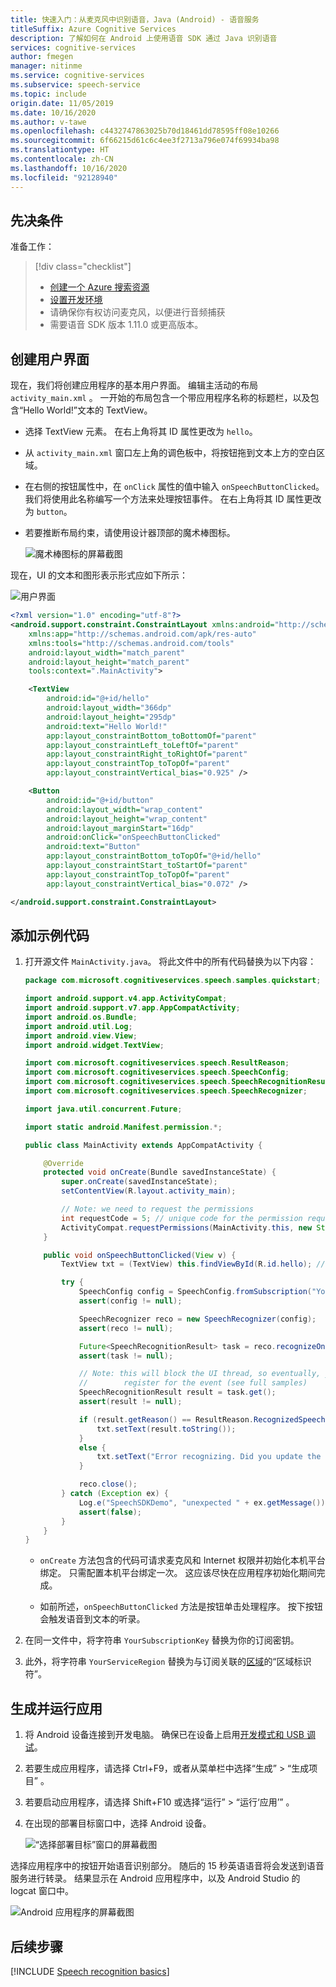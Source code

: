 ```yaml
---
title: 快速入门：从麦克风中识别语音，Java (Android) - 语音服务
titleSuffix: Azure Cognitive Services
description: 了解如何在 Android 上使用语音 SDK 通过 Java 识别语音
services: cognitive-services
author: fmegen
manager: nitinme
ms.service: cognitive-services
ms.subservice: speech-service
ms.topic: include
origin.date: 11/05/2019
ms.date: 10/16/2020
ms.author: v-tawe
ms.openlocfilehash: c4432747863025b70d18461dd78595ff08e10266
ms.sourcegitcommit: 6f66215d61c6c4ee3f2713a796e074f69934ba98
ms.translationtype: HT
ms.contentlocale: zh-CN
ms.lasthandoff: 10/16/2020
ms.locfileid: "92128940"
---
```

## <a name="prerequisites"></a>先决条件

准备工作：

> [!div class="checklist"]
> * [创建一个 Azure 搜索资源](../../../../overview.md#try-the-speech-service-for-free)
> * [设置开发环境](../../../../quickstarts/setup-platform.md?tabs=android&pivots=programming-language-java)
> * 请确保你有权访问麦克风，以便进行音频捕获
> * 需要语音 SDK 版本 1.11.0 或更高版本。

## <a name="create-a-user-interface"></a>创建用户界面

现在，我们将创建应用程序的基本用户界面。 编辑主活动的布局 `activity_main.xml` 。 一开始的布局包含一个带应用程序名称的标题栏，以及包含“Hello World!”文本的 TextView。

* 选择 TextView 元素。 在右上角将其 ID 属性更改为 `hello`。

* 从 `activity_main.xml` 窗口左上角的调色板中，将按钮拖到文本上方的空白区域。

* 在右侧的按钮属性中，在 `onClick` 属性的值中输入 `onSpeechButtonClicked`。 我们将使用此名称编写一个方法来处理按钮事件。 在右上角将其 ID 属性更改为 `button`。

* 若要推断布局约束，请使用设计器顶部的魔术棒图标。

  ![魔术棒图标的屏幕截图](~/articles/cognitive-services/Speech-Service/media/sdk/qs-java-android-10-infer-layout-constraints.png)

现在，UI 的文本和图形表示形式应如下所示：

![用户界面](~/articles/cognitive-services/Speech-Service/media/sdk/qs-java-android-11-gui.png)

```xml
<?xml version="1.0" encoding="utf-8"?>
<android.support.constraint.ConstraintLayout xmlns:android="http://schemas.android.com/apk/res/android"
    xmlns:app="http://schemas.android.com/apk/res-auto"
    xmlns:tools="http://schemas.android.com/tools"
    android:layout_width="match_parent"
    android:layout_height="match_parent"
    tools:context=".MainActivity">

    <TextView
        android:id="@+id/hello"
        android:layout_width="366dp"
        android:layout_height="295dp"
        android:text="Hello World!"
        app:layout_constraintBottom_toBottomOf="parent"
        app:layout_constraintLeft_toLeftOf="parent"
        app:layout_constraintRight_toRightOf="parent"
        app:layout_constraintTop_toTopOf="parent"
        app:layout_constraintVertical_bias="0.925" />

    <Button
        android:id="@+id/button"
        android:layout_width="wrap_content"
        android:layout_height="wrap_content"
        android:layout_marginStart="16dp"
        android:onClick="onSpeechButtonClicked"
        android:text="Button"
        app:layout_constraintBottom_toTopOf="@+id/hello"
        app:layout_constraintStart_toStartOf="parent"
        app:layout_constraintTop_toTopOf="parent"
        app:layout_constraintVertical_bias="0.072" />

</android.support.constraint.ConstraintLayout>
```

## <a name="add-sample-code"></a>添加示例代码

1. 打开源文件 `MainActivity.java`。 将此文件中的所有代码替换为以下内容：

    ```java
    package com.microsoft.cognitiveservices.speech.samples.quickstart;
    
    import android.support.v4.app.ActivityCompat;
    import android.support.v7.app.AppCompatActivity;
    import android.os.Bundle;
    import android.util.Log;
    import android.view.View;
    import android.widget.TextView;
    
    import com.microsoft.cognitiveservices.speech.ResultReason;
    import com.microsoft.cognitiveservices.speech.SpeechConfig;
    import com.microsoft.cognitiveservices.speech.SpeechRecognitionResult;
    import com.microsoft.cognitiveservices.speech.SpeechRecognizer;
    
    import java.util.concurrent.Future;
    
    import static android.Manifest.permission.*;
    
    public class MainActivity extends AppCompatActivity {

        @Override
        protected void onCreate(Bundle savedInstanceState) {
            super.onCreate(savedInstanceState);
            setContentView(R.layout.activity_main);
    
            // Note: we need to request the permissions
            int requestCode = 5; // unique code for the permission request
            ActivityCompat.requestPermissions(MainActivity.this, new String[]{RECORD_AUDIO, INTERNET}, requestCode);
        }
    
        public void onSpeechButtonClicked(View v) {
            TextView txt = (TextView) this.findViewById(R.id.hello); // 'hello' is the ID of your text view
    
            try {
                SpeechConfig config = SpeechConfig.fromSubscription("YourSubscriptionKey", "YourServiceRegion");
                assert(config != null);
    
                SpeechRecognizer reco = new SpeechRecognizer(config);
                assert(reco != null);
    
                Future<SpeechRecognitionResult> task = reco.recognizeOnceAsync();
                assert(task != null);
    
                // Note: this will block the UI thread, so eventually, you want to
                //        register for the event (see full samples)
                SpeechRecognitionResult result = task.get();
                assert(result != null);
    
                if (result.getReason() == ResultReason.RecognizedSpeech) {
                    txt.setText(result.toString());
                }
                else {
                    txt.setText("Error recognizing. Did you update the subscription info?" + System.lineSeparator() + result.toString());
                }
    
                reco.close();
            } catch (Exception ex) {
                Log.e("SpeechSDKDemo", "unexpected " + ex.getMessage());
                assert(false);
            }
        }
    }
    ```

   * `onCreate` 方法包含的代码可请求麦克风和 Internet 权限并初始化本机平台绑定。 只需配置本机平台绑定一次。 这应该尽快在应用程序初始化期间完成。

   * 如前所述，`onSpeechButtonClicked` 方法是按钮单击处理程序。 按下按钮会触发语音到文本的听录。

1. 在同一文件中，将字符串 `YourSubscriptionKey` 替换为你的订阅密钥。

1. 此外，将字符串 `YourServiceRegion` 替换为与订阅关联的[区域](https://docs.azure.cn/cognitive-services/speech-service/regions)的“区域标识符”。

## <a name="build-and-run-the-app"></a>生成并运行应用

1. 将 Android 设备连接到开发电脑。 确保已在设备上启用[开发模式和 USB 调试](https://developer.android.com/studio/debug/dev-options)。

1. 若要生成应用程序，请选择 Ctrl+F9，或者从菜单栏中选择“生成” > “生成项目” 。

1. 若要启动应用程序，请选择 Shift+F10 或选择“运行” > “运行‘应用’” 。

1. 在出现的部署目标窗口中，选择 Android 设备。

   ![“选择部署目标”窗口的屏幕截图](~/articles/cognitive-services/Speech-Service/media/sdk/qs-java-android-12-deploy.png)

选择应用程序中的按钮开始语音识别部分。 随后的 15 秒英语语音将会发送到语音服务进行转录。 结果显示在 Android 应用程序中，以及 Android Studio 的 logcat 窗口中。

![Android 应用程序的屏幕截图](~/articles/cognitive-services/Speech-Service/media/sdk/qs-java-android-13-gui-on-device.png)

## <a name="next-steps"></a>后续步骤

[!INCLUDE [Speech recognition basics](../../speech-to-text-next-steps.md)]
